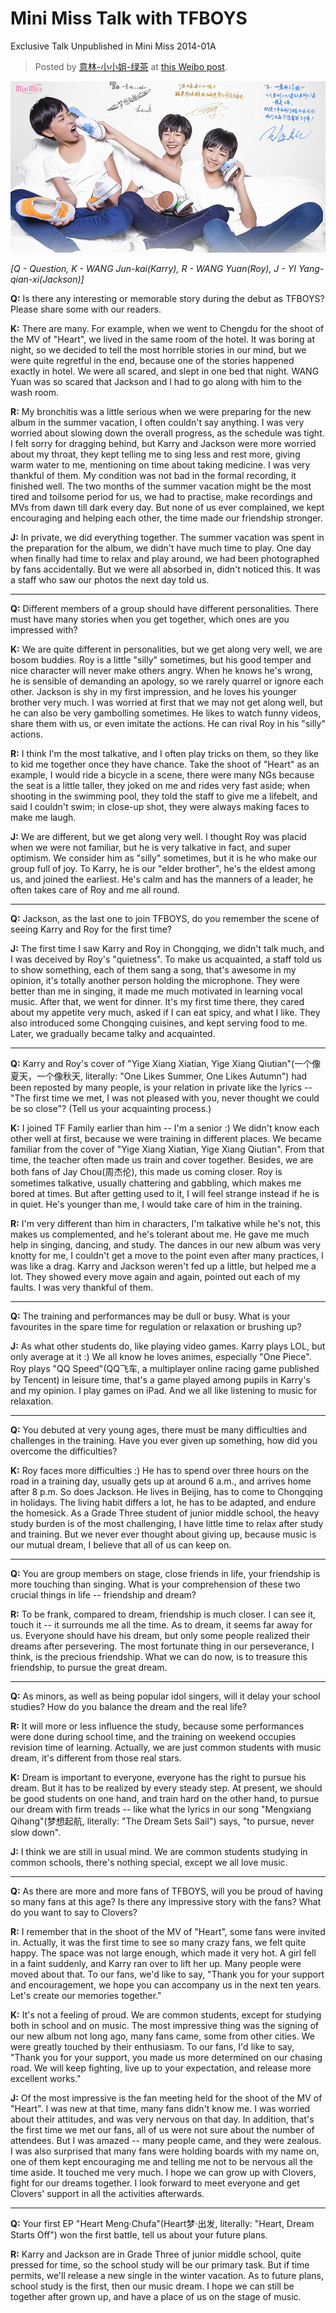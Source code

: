 # Mini Miss Talk with TFBOYS

Exclusive Talk Unpublished in Mini Miss 2014-01A

> Posted by [意林-小小姐-绿茶](http://weibo.com/p/1005052827285322) at [this Weibo post](http://weibo.com/2827285322/B1nYEoHaT).

![Image](/pics/20140425MNMS001.jpg)

*[Q - Question, K - WANG Jun-kai(Karry), R - WANG Yuan(Roy), J - YI Yang-qian-xi(Jackson)]*

**Q:**
Is there any interesting or memorable story during the debut as TFBOYS?
Please share some with our readers.

**K:**
There are many.
For example, when we went to Chengdu for the shoot of the MV of "Heart", we lived in the same room of the hotel.
It was boring at night, so we decided to tell the most horrible stories in our mind, but we were quite regretful in the end, because one of the stories happened exactly in hotel.
We were all scared, and slept in one bed that night.
WANG Yuan was so scared that Jackson and I had to go along with him to the wash room.

**R:**
My bronchitis was a little serious when we were preparing for the new album in the summer vacation, I often couldn't say anything.
I was very worried about slowing down the overall progress, as the schedule was tight.
I felt sorry for dragging behind, but Karry and Jackson were more worried about my throat, they kept telling me to sing less and rest more, giving warm water to me, mentioning on time about taking medicine.
I was very thankful of them. My condition was not bad in the formal recording, it finished well.
The two months of the summer vacation might be the most tired and toilsome period for us, we had to practise, make recordings and MVs from dawn till dark every day.
But none of us ever complained, we kept encouraging and helping each other, the time made our friendship stronger.

**J:**
In private, we did everything together.
The summer vacation was spent in the preparation for the album, we didn't have much time to play.
One day when finally had time to relax and play around, we had been photographed by fans accidentally.
But we were all absorbed in, didn't noticed this.
It was a staff who saw our photos the next day told us.

---

**Q:**
Different members of a group should have different personalities.
There must have many stories when you get together, which ones are you impressed with?

**K:**
We are quite different in personalities, but we get along very well, we are bosom buddies.
Roy is a little "silly" sometimes, but his good temper and nice character will never make others angry.
When he knows he's wrong, he is sensible of demanding an apology, so we rarely quarrel or ignore each other.
Jackson is shy in my first impression, and he loves his younger brother very much.
I was worried at first that we may not get along well, but he can also be very gambolling sometimes.
He likes to watch funny videos, share them with us, or even imitate the actions.
He can rival Roy in his "silly" actions.

**R:**
I think I'm the most talkative, and I often play tricks on them, so they like to kid me together once they have chance.
Take the shoot of "Heart" as an example, I would ride a bicycle in a scene, there were many NGs because the seat is a little taller, they joked on me and rides very fast aside;
when shooting in the swimming pool, they told the staff to give me a lifebelt, and said I couldn't swim;
in close-up shot, they were always making faces to make me laugh.

**J:**
We are different, but we get along very well.
I thought Roy was placid when we were not familiar, but he is very talkative in fact, and super optimism.
We consider him as "silly" sometimes, but it is he who make our group full of joy.
To Karry, he is our "elder brother", he's the eldest among us, and joined the earliest.
He's calm and has the manners of a leader, he often takes care of Roy and me all round.

---

**Q:**
Jackson, as the last one to join TFBOYS, do you remember the scene of seeing Karry and Roy for the first time?

**J:**
The first time I saw Karry and Roy in Chongqing, we didn't talk much, and I was deceived by Roy's "quietness".
To make us acquainted, a staff told us to show something, each of them sang a song, that's awesome in my opinion, it's totally another person holding the microphone.
They were better than me in singing, it made me much motivated in learning vocal music.
After that, we went for dinner.
It's my first time there, they cared about my appetite very much, asked if I can eat spicy, and what I like.
They also introduced some Chongqing cuisines, and kept serving food to me.
Later, we gradually became talky and acquainted.

---

**Q:**
Karry and Roy's cover of "Yige Xiang Xiatian, Yige Xiang Qiutian"(一个像夏天，一个像秋天, literally: "One Likes Summer, One Likes Autumn") had been reposted by many people,
is your relation in private like the lyrics -- "The first time we met, I was not pleased with you, never thought we could be so close"?
(Tell us your acquainting process.)

**K:**
I joined TF Family earlier than him -- I'm a senior :)
We didn't know each other well at first, because we were training in different places.
We became familiar from the cover of "Yige Xiang Xiatian, Yige Xiang Qiutian".
From that time, the teacher often made us train and cover together.
Besides, we are both fans of Jay Chou(周杰伦), this made us coming closer.
Roy is sometimes talkative, usually chattering and gabbling, which makes me bored at times.
But after getting used to it, I will feel strange instead if he is in quiet.
He's younger than me, I would take care of him in the training.

**R:**
I'm very different than him in characters, I'm talkative while he's not, this makes us complemented, and he's tolerant about me.
He gave me much help in singing, dancing, and study.
The dances in our new album was very knotty for me, I couldn't get a move to the point even after many practices, I was like a drag. Karry and Jackson weren't fed up a little, but helped me a lot.
They showed every move again and again, pointed out each of my faults.
I was very thankful of them.

---

**Q:**
The training and performances may be dull or busy.
What is your favourites in the spare time for regulation or relaxation or brushing up?

**J:**
As what other students do, like playing video games.
Karry plays LOL, but only average at it :)
We all know he loves animes, especially "One Piece".
Roy plays "QQ Speed"(QQ飞车, a multiplayer online racing game published by Tencent) in leisure time, that's a game played among pupils in Karry's and my opinion.
I play games on iPad.
And we all like listening to music for relaxation.

---

**Q:**
You debuted at very young ages, there must be many difficulties and challenges in the training.
Have you ever given up something, how did you overcome the difficulties?

**K:**
Roy faces more difficulties :)
He has to spend over three hours on the road in a training day, usually gets up at around 6 a.m., and arrives home after 8 p.m.
So does Jackson.
He lives in Beijing, has to come to Chongqing in holidays.
The living habit differs a lot, he has to be adapted, and endure the homesick.
As a Grade Three student of junior middle school, the heavy study burden is of the most challenging, I have little time to relax after study and training.
But we never ever thought about giving up, because music is our mutual dream, I believe that all of us can keep on.

---

**Q:**
You are group members on stage, close friends in life, your friendship is more touching than singing.
What is your comprehension of these two crucial things in life -- friendship and dream?

**R:**
To be frank, compared to dream, friendship is much closer.
I can see it, touch it -- it surrounds me all the time.
As to dream, it seems far away for us.
Everyone should have his dream, but only some people realized their dreams after persevering.
The most fortunate thing in our perseverance, I think, is the precious friendship.
What we can do now, is to treasure this friendship, to pursue the great dream.

---

**Q:**
As minors, as well as being popular idol singers, will it delay your school studies?
How do you balance the dream and the real life?

**R:**
It will more or less influence the study, because some performances were done during school time, and the training on weekend occupies revision time of learning.
Actually, we are just common students with music dream, it's different from those real stars.

**K:**
Dream is important to everyone, everyone has the right to pursue his dream.
But it has to be realized by every steady step.
At present, we should be good students on one hand, and train hard on the other hand, to pursue our dream with firm treads
-- like what the lyrics in our song "Mengxiang Qihang"(梦想起航, literally: "The Dream Sets Sail") says, "to pursue, never slow down".

**J:**
I think we are still in usual mind.
We are common students studying in common schools, there's nothing special, except we all love music.

---

**Q:**
As there are more and more fans of TFBOYS, will you be proud of having so many fans at this age?
Is there any impressive story with the fans?
What do you want to say to Clovers?

**R:**
I remember that in the shoot of the MV of "Heart", some fans were invited in.
Actually, it was the first time to see so many crazy fans, we felt quite happy.
The space was not large enough, which made it very hot.
A girl fell in a faint suddenly, and Karry ran over to lift her up.
Many people were moved about that.
To our fans, we'd like to say, "Thank you for your support and encouragement, we hope you can accompany us in the next ten years. Let's create our memories together."

**K:**
It's not a feeling of proud.
We are common students, except for studying both in school and on music.
The most impressive thing was the signing of our new album not long ago, many fans came, some from other cities.
We were greatly touched by their enthusiasm.
To our fans, I'd like to say, "Thank you for your support, you made us more determined on our chasing road.
We will keep fighting, live up to your expectation, and release more excellent works."

**J:**
Of the most impressive is the fan meeting held for the shoot of the MV of "Heart".
I was new at that time, many fans didn't know me.
I was worried about their attitudes, and was very nervous on that day.
In addition, that's the first time we met our fans, all of us were not sure about the number of attendees.
But I was amazed -- many people came, and they were zealous.
I was also surprised that many fans were holding boards with my name on, one of them kept encouraging me and telling me not to be nervous all the time aside.
It touched me very much.
I hope we can grow up with Clovers, fight for our dreams together.
I look forward to meet everyone and get Clovers' support in all the activities afterwards.

---

**Q:**
Your first EP "Heart Meng·Chufa"(Heart梦·出发, literally: "Heart, Dream Starts Off") won the first battle, tell us about your future plans.

**R:**
Karry and Jackson are in Grade Three of junior middle school, quite pressed for time, so the school study will be our primary task.
But if time permits, we'll release a new single in the winter vacation.
As to future plans, school study is the first, then our music dream.
I hope we can still be together after grown up, and have a place of us on the stage of music.
